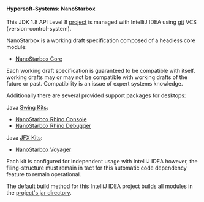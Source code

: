 #### Hypersoft-Systems: NanoStarbox

This JDK 1.8 API Level 8 [project](LICENSE) is managed with IntelliJ IDEA 
using [git](https://github.com/hypersoft/NanoStarboox/) VCS 
(version-control-system).

NanoStarbox is a working draft specification composed of a headless core module:

* [NanoStarbox Core](module/jre/NanoStarbox%20Core)

Each working draft specification is guaranteed to be compatible with itself.
working drafts may or may not be compatible with working drafts of the future or past.
Compatibility is an issue of expert systems knowledge.

Additionally there are several provided support packages for desktops:

Java [Swing Kits](module/swing/):
* [NanoStarbox Rhino Console](module/swing/NanoStarbox%20Rhino%20Console)
* [NanoStarbox Rhino Debugger](module/swing/NanoStarbox%20Rhino%20Debugger)

Java [JFX Kits](module/jfx/):
* [NanoStarbox Voyager](module/jfx/NanoStarbox%20Voyager)

Each kit is configured for independent usage with IntelliJ IDEA however, the filing-structure must remain in tact for this automatic code dependency feature to remain operational.

The default build method for this IntelliJ IDEA project builds all modules in the [project's jar directory](jar/).

